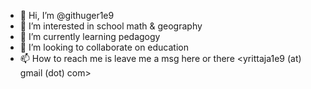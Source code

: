 - 👋 Hi, I’m @githuger1e9
- 👀 I’m interested in school math & geography
- 🌱 I’m currently learning pedagogy
- 💞️ I’m looking to collaborate on education
- 📫 How to reach me is leave me a msg here or there <yrittaja1e9 (at) gmail (dot) com>

<!---
githuger1e9/githuger1e9 is a ✨ special ✨ repository because its `README.md` (this file) appears on your GitHub profile.
You can click the Preview link to take a look at your changes.
--->
